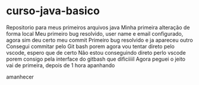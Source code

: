 # curso-java-basico
Repositorio para meus primeiros arquivos java
Minha primeira alteração de forma local
Meu primeiro bug resolvido, user name e email configurado, agora sim deu certo meu commit
Primeiro bug resolvido e ja apareceu outro 
Consegui commitar pelo Git bash porem agora vou tentar direto pelo vscode, espero que de certo
Não estou conseguindo direto perlo vscode porem consigo pela interface do gitbash
que dificiiiil
Agora peguei o jeito vai de primeira, depois de 1 hora apanhando

amanhecer